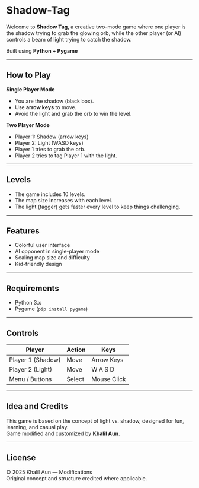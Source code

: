# Shadow-Tag

Welcome to **Shadow Tag**, a creative two-mode game where one player is the shadow trying to grab the glowing orb, while the other player (or AI) controls a beam of light trying to catch the shadow.

Built using **Python + Pygame**

---

## How to Play

**Single Player Mode**  
- You are the shadow (black box).  
- Use **arrow keys** to move.  
- Avoid the light and grab the orb to win the level.

**Two Player Mode**  
- Player 1: Shadow (arrow keys)  
- Player 2: Light (WASD keys)  
- Player 1 tries to grab the orb.  
- Player 2 tries to tag Player 1 with the light.

---

## Levels

- The game includes 10 levels.  
- The map size increases with each level.  
- The light (tagger) gets faster every level to keep things challenging.

---

## Features

- Colorful user interface
- AI opponent in single-player mode
- Scaling map size and difficulty
- Kid-friendly design

---

## Requirements

- Python 3.x  
- Pygame (`pip install pygame`)

---

## Controls

| Player | Action | Keys |
|--------|--------|------|
| Player 1 (Shadow) | Move | Arrow Keys |
| Player 2 (Light) | Move | W A S D |
| Menu / Buttons | Select | Mouse Click |

---

## Idea and Credits

This game is based on the concept of light vs. shadow, designed for fun, learning, and casual play.  
Game modified and customized by **Khalil Aun**.

---

## License

© 2025 Khalil Aun — Modifications  
Original concept and structure credited where applicable.
